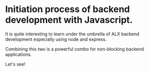 # Initiation process of backend development with Javascript.

It is quite interesting to learn under the umbrella of ALX backend development especially using node and express.

Combining this two is a powerful combo for non-blocking backend applications.

Let's see!